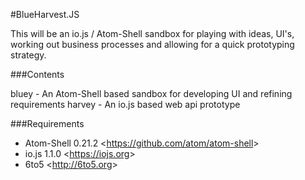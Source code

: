 #BlueHarvest.JS

This will be an io.js / Atom-Shell sandbox for playing with ideas, UI's, 
working out business processes and allowing for a quick prototyping strategy.

###Contents

bluey - An Atom-Shell based sandbox for developing UI and refining requirements
harvey - An io.js based web api prototype

###Requirements

- Atom-Shell 0.21.2 &lt;https://github.com/atom/atom-shell&gt;
- io.js 1.1.0 &lt;https://iojs.org&gt;
- 6to5 &lt;http://6to5.org&gt;
